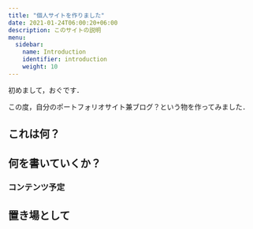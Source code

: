 ```yaml
---
title: "個人サイトを作りました"
date: 2021-01-24T06:00:20+06:00
description: このサイトの説明
menu:
  sidebar:
    name: Introduction
    identifier: introduction
    weight: 10
---
```


初めまして，おぐです．

この度，自分のポートフォリオサイト兼ブログ？という物を作ってみました．

## これは何？

## 何を書いていくか？

### コンテンツ予定

## 置き場として
